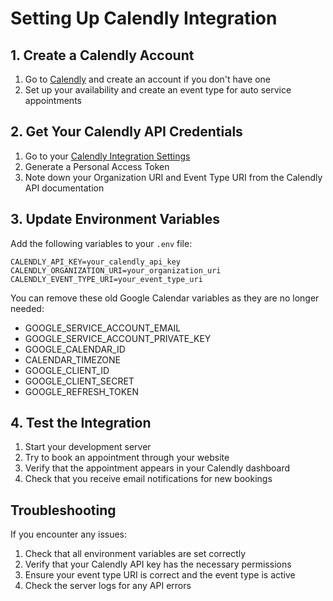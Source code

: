 # Setting Up Calendly Integration

## 1. Create a Calendly Account
1. Go to [Calendly](https://calendly.com) and create an account if you don't have one
2. Set up your availability and create an event type for auto service appointments

## 2. Get Your Calendly API Credentials
1. Go to your [Calendly Integration Settings](https://calendly.com/integrations)
2. Generate a Personal Access Token
3. Note down your Organization URI and Event Type URI from the Calendly API documentation

## 3. Update Environment Variables
Add the following variables to your `.env` file:

```
CALENDLY_API_KEY=your_calendly_api_key
CALENDLY_ORGANIZATION_URI=your_organization_uri
CALENDLY_EVENT_TYPE_URI=your_event_type_uri
```

You can remove these old Google Calendar variables as they are no longer needed:
- GOOGLE_SERVICE_ACCOUNT_EMAIL
- GOOGLE_SERVICE_ACCOUNT_PRIVATE_KEY
- GOOGLE_CALENDAR_ID
- CALENDAR_TIMEZONE
- GOOGLE_CLIENT_ID
- GOOGLE_CLIENT_SECRET
- GOOGLE_REFRESH_TOKEN

## 4. Test the Integration
1. Start your development server
2. Try to book an appointment through your website
3. Verify that the appointment appears in your Calendly dashboard
4. Check that you receive email notifications for new bookings

## Troubleshooting
If you encounter any issues:
1. Check that all environment variables are set correctly
2. Verify that your Calendly API key has the necessary permissions
3. Ensure your event type URI is correct and the event type is active
4. Check the server logs for any API errors 